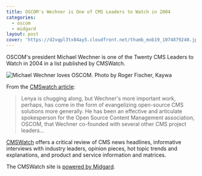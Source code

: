 ```yaml
---
title: OSCOM's Wechner is One of CMS Leaders to Watch in 2004
categories:
  - oscom
  - midgard
layout: post
cover: 'https://d2vqpl3tx84ay5.cloudfront.net/thumb_mob19_1074879240.jpg'
---
```

OSCOM's president Michael Wechner is one of the Twenty CMS Leaders to Watch in 2004 in a list published by CMSWatch.

![Michael Wechner loves OSCOM. Photo by Roger Fischer, Kaywa](https://d2vqpl3tx84ay5.cloudfront.net/thumb_mob19_1074879240.jpg)

From the [CMSwatch article](http://www.cmswatch.com/Features/PeopleWatch/FeaturedPeople/?feature_id=99):

> Lenya is chugging along, but Wechner's more important work, perhaps, has come in the form of evangelizing open-source CMS solutions more generally. He has been an effective and articulate spokesperson for the Open Source Content Management association, OSCOM, that Wechner co-founded with several other CMS project leaders...

[CMSWatch](http://www.cmswatch.com) offers a critical review of CMS news headlines, informative interviews with industry leaders, opinion pieces, hot topic trends and explanations, and product and service information and matrices.

The CMSWatch site is [powered by Midgard](http://www.cmswatch.com/CMSWatch/AboutUs/).
